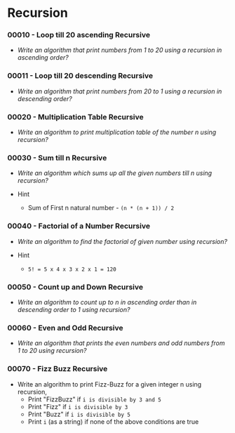 # Recursion

### 00010 - Loop till 20 ascending Recursive

* *Write an algorithm that print numbers from 1 to 20 using a recursion in ascending order?*

### 00011 - Loop till 20 descending Recursive

* *Write an algorithm that print numbers from 20 to 1 using a recursion in descending order?*

### 00020 - Multiplication Table Recursive

* *Write an algorithm to print multiplication table of the number n using recursion?*

### 00030 - Sum till n Recursive

* *Write an algorithm which sums up all the given numbers till n using recursion?*

* Hint
  * Sum of First n natural number - `(n * (n + 1)) / 2`

### 00040 - Factorial of a Number Recursive

* *Write an algorithm to find the factorial of given number using recursion?*

* Hint
  * `5! = 5 x 4 x 3 x 2 x 1 = 120`

### 00050 - Count up and Down Recursive

* *Write an algorithm to count up to n in ascending order than in descending order to 1 using recursion?*

### 00060 - Even and Odd Recursive

* *Write an algorithm that prints the even numbers and odd numbers from 1 to 20 using recursion?*

### 00070 - Fizz Buzz Recursive

* Write an algorithm to print Fizz-Buzz for a given integer n using recursion,
  * Print "FizzBuzz" if `i is divisible by 3 and 5`
  * Print "Fizz" if `i is divisible by 3`
  * Print "Buzz" if `i is divisible by 5`
  * Print `i` (as a string) if none of the above conditions are true

